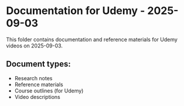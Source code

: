 # Documentation for Udemy - 2025-09-03

This folder contains documentation and reference materials for Udemy videos on 2025-09-03.

## Document types:
- Research notes
- Reference materials
- Course outlines (for Udemy)
- Video descriptions
